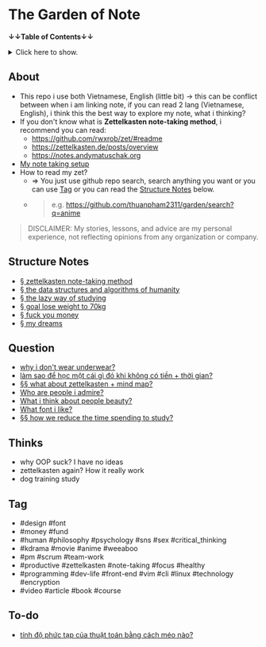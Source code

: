 # The Garden of Note

**↓↓Table of Contents↓↓**

<details>
<summary>Click here to show.</summary>

- [The Garden of Note](#the-garden-of-note)
  - [About](#about)
  - [Structure Notes](#structure-notes)
  - [Question](#question)
  - [Thinks](#thinks)
  - [Tag](#tag)
  - [To-do list](#to-do-list)

---

</details>

## About

- This repo i use both Vietnamese, English (little bit) → this can be conflict between when i am linking note, if you can read 2 lang (Vietnamese, English), i think this the best way to explore my note, what i thinking?
- If you don't know what is **Zettelkasten note-taking method**, i recommend you can read:
  - <https://github.com/rwxrob/zet/#readme>
  - <https://zettelkasten.de/posts/overview>
  - <https://notes.andymatuschak.org>
- [My note taking setup](publish/20211017203814.md)
- How to read my zet?
  - ⇒ You just use github repo search, search anything you want or you can use [Tag](#tag) or you can read the [Structure Notes](#structure-notes) below.
  - > e.g. <https://github.com/thuanpham2311/garden/search?q=anime>

> DISCLAIMER: My stories, lessons, and advice are my personal experience, not reflecting opinions from any organization or company.

## Structure Notes

- [§ zettelkasten note-taking method](publish/20211113231757.md)
- [§ the data structures and algorithms of humanity](publish/20211119152532.md)
- [§ the lazy way of studying](publish/20211211105957.md)
- [§ goal lose weight to 70kg](publish/20211220085400.md)
- [§ fuck you money](publish/20220404234526.md)
- [§ my dreams](publish/20220427225320.md)

## Question

- [why i don't wear underwear?](publish/20220401171520.md)
- [làm sao để học một cái gì đó khi không có tiền + thời gian?](publish/20211215084654.md)
- [§§ what about zettelkasten + mind map?](publish/20211113230401.md)
- [Who are people i admire?](publish/20211017185640.md)
- [What i think about people beauty?](publish/202109121101.md)
- [What font i like?](publish/202107192230.md)
- [§§ how we reduce the time spending to study?](publish/20211211104215.md)

## Thinks

- why OOP suck? I have no ideas
- zettelkasten again? How it really work
- dog training study

## Tag

- #design #font
- #money #fund
- #human #philosophy #psychology #sns #sex #critical_thinking
- #kdrama #movie #anime #weeaboo
- #pm #scrum #team-work
- #productive #zettelkasten #note-taking #focus #healthy
- #programming #dev-life #front-end #vim #cli #linux #technology #encryption
- #video #article #book #course

## To-do

- [tính độ phức tạp của thuật toán bằng cách méo nào?](publish/20211119184150.md)
